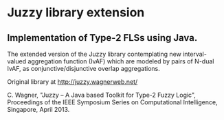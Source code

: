 # Juzzy library extension  

## Implementation of Type-2 FLSs using Java.

The extended version of the Juzzy library contemplating new interval-valued aggregation function (IvAF) which are modeled by pairs of N-dual IvAF, as conjunctive/disjunctive overlap aggregations.

Original library at
http://juzzy.wagnerweb.net/

C. Wagner, "Juzzy – A Java based Toolkit for Type-2 Fuzzy Logic", Proceedings of the IEEE Symposium Series on Computational Intelligence, Singapore, April 2013.
